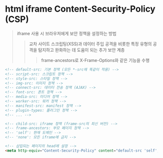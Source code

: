 # html iframe Content-Security-Policy (CSP)

> iframe 사용 시 브라우저에게 보안 정책을 설정하는 방법
>
> > 교차 사이트 스크립팅(XSS)과 데이터 주입 공격을 비롯한 특정 유형의 공격을 탐지하고 완화하는 데 도움이 되는 추가 보안 계층
> >
> > > frame-ancestors로 X-Frame-Options와 같은 기능을 수행

```html
<!-- default-src: 기본 정책 (모든 *-src에 똑같이 적용) -->
<!-- script-src: 스크립트 정책 -->
<!-- style-src: 스타일 정책 -->
<!-- img-src: 이미지 정책 -->
<!-- connect-src: 데이터 전송 정책 (AJAX) -->
<!-- font-src: 폰트 정책 -->
<!-- media-src: 미디어 정책 -->
<!-- worker-src: 워커 정책 -->
<!-- manifest-src: manifest 정책 -->
<!-- plugin-types: 플러그인 정책 -->
<!-- ... -->

<!-- child-src: iframe 정책 (frame-src의 최신 버전) -->
<!-- frame-ancestors: 부모 페이지 정책 -->
<!-- 'self': 현재 도메인 -->
<!-- 'none': 모든 iframe에 금지 -->

<!-- 삽입되는 페이지의 head에 설정 -->
<meta http-equiv="Content-Security-Policy" content="default-src 'self'; img-src https://*; child-src 'none';" />
```
